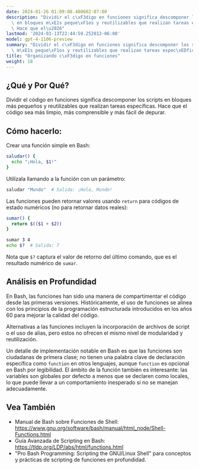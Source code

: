```yaml
---
date: 2024-01-26 01:09:08.408602-07:00
description: "Dividir el c\xF3digo en funciones significa descomponer los scripts\
  \ en bloques m\xE1s peque\xF1os y reutilizables que realizan tareas espec\xEDficas.\
  \ Hace que el\u2026"
lastmod: '2024-03-13T22:44:59.252013-06:00'
model: gpt-4-1106-preview
summary: "Dividir el c\xF3digo en funciones significa descomponer los scripts en bloques\
  \ m\xE1s peque\xF1os y reutilizables que realizan tareas espec\xEDficas."
title: "Organizando c\xF3digo en funciones"
weight: 18
---
```


## ¿Qué y Por Qué?
Dividir el código en funciones significa descomponer los scripts en bloques más pequeños y reutilizables que realizan tareas específicas. Hace que el código sea más limpio, más comprensible y más fácil de depurar.

## Cómo hacerlo:
Crear una función simple en Bash:

```Bash
saludar() {
  echo "¡Hola, $1!"
}
```

Utilízala llamando a la función con un parámetro:

```Bash
saludar "Mundo"  # Salida: ¡Hola, Mundo!
```

Las funciones pueden retornar valores usando `return` para códigos de estado numéricos (no para retornar datos reales):

```Bash
sumar() {
  return $(($1 + $2))
}

sumar 3 4
echo $?  # Salida: 7
```

Nota que `$?` captura el valor de retorno del último comando, que es el resultado numérico de `sumar`.

## Análisis en Profundidad
En Bash, las funciones han sido una manera de compartimentar el código desde las primeras versiones. Históricamente, el uso de funciones se alinea con los principios de la programación estructurada introducidos en los años 60 para mejorar la calidad del código.

Alternativas a las funciones incluyen la incorporación de archivos de script o el uso de alias, pero estos no ofrecen el mismo nivel de modularidad y reutilización.

Un detalle de implementación notable en Bash es que las funciones son ciudadanas de primera clase; no tienen una palabra clave de declaración específica como `function` en otros lenguajes, aunque `function` es opcional en Bash por legibilidad. El ámbito de la función también es interesante: las variables son globales por defecto a menos que se declaren como locales, lo que puede llevar a un comportamiento inesperado si no se manejan adecuadamente.

## Vea También
- Manual de Bash sobre Funciones de Shell: https://www.gnu.org/software/bash/manual/html_node/Shell-Functions.html
- Guía Avanzada de Scripting en Bash: https://tldp.org/LDP/abs/html/functions.html
- "Pro Bash Programming: Scripting the GNU/Linux Shell" para conceptos y prácticas de scripting de funciones en profundidad.
